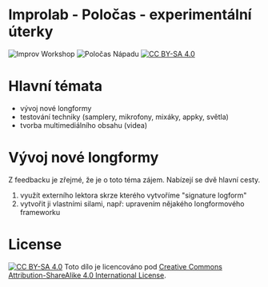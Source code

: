 # Improlab - Poločas - experimentální úterky
![Improv Workshop](https://img.shields.io/badge/Improv-Workshop-red) ![Poločas Nápadu](https://img.shields.io/badge/Poločas-Nápadu-green)  [![CC BY-SA 4.0][cc-by-sa-shield]][cc-by-sa]

# Hlavní témata
 - vývoj nové longformy
 - testování techniky (samplery, mikrofony, mixáky, appky, světla)
 - tvorba multimediálního obsahu (videa)

# Vývoj nové longformy
Z feedbacku je zřejmé, že je o toto téma zájem. Nabízejí se dvě hlavní cesty.
 1. využít externího lektora skrze kterého vytvoříme "signature logform"
 2. vytvořit ji vlastními silami, např: upravením nějakého longformového frameworku



# License
[![CC BY-SA 4.0][cc-by-sa-shield]][cc-by-sa]
Toto dílo je licencováno pod 
[Creative Commons Attribution-ShareAlike 4.0 International License][cc-by-sa].

[cc-by-sa]: http://creativecommons.org/licenses/by-sa/4.0/
[cc-by-sa-image]: https://licensebuttons.net/l/by-sa/4.0/88x31.png
[cc-by-sa-shield]: https://img.shields.io/badge/License-CC%20BY--SA%204.0-lightgrey.svg